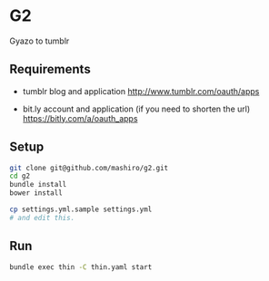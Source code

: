 # G2

Gyazo to tumblr

## Requirements

* tumblr blog and application
http://www.tumblr.com/oauth/apps

* bit.ly account and application (if you need to shorten the url)
https://bitly.com/a/oauth_apps

## Setup

```bash
git clone git@github.com/mashiro/g2.git
cd g2
bundle install
bower install

cp settings.yml.sample settings.yml
# and edit this.
```

## Run

```bash
bundle exec thin -C thin.yaml start
```

